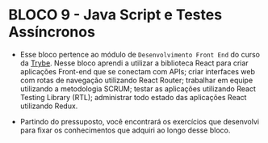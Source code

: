 # BLOCO 9 - Java Script e Testes Assíncronos

- Esse bloco pertence ao módulo de `Desenvolvimento Front End` do curso da [Trybe](https://www.betrybe.com/). Nesse bloco aprendi a utilizar a biblioteca React para criar aplicações Front-end que se conectam com APIs; criar interfaces web com rotas de navegação utilizando React Router; trabalhar em equipe utilizando a metodologia SCRUM; testar as aplicações utilizando React Testing Library (RTL); administrar todo estado das aplicações React utilizando Redux.

- Partindo do pressuposto, você encontrará os exercí­cios que desenvolvi para fixar os conhecimentos que adquiri ao longo desse bloco.